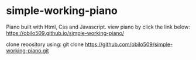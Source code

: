 # simple-working-piano
Piano built with Html, Css and Javascript. 
view piano by click the link below:
https://obilo509.github.io/simple-working-piano/

clone reoository using:
git clone https://github.com/obilo509/simple-working-piano.git
